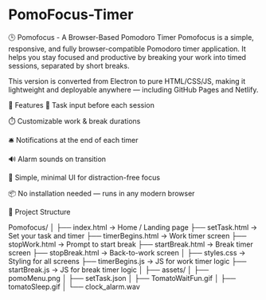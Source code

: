 # PomoFocus-Timer

🕒 Pomofocus - A Browser-Based Pomodoro Timer
Pomofocus is a simple, responsive, and fully browser-compatible Pomodoro timer application. It helps you stay focused and productive by breaking your work into timed sessions, separated by short breaks.

This version is converted from Electron to pure HTML/CSS/JS, making it lightweight and deployable anywhere — including GitHub Pages and Netlify.

🚀 Features
🧠 Task input before each session

⏱️ Customizable work & break durations

🛎️ Notifications at the end of each timer

🔊 Alarm sounds on transition

🧘 Simple, minimal UI for distraction-free focus

📦 No installation needed — runs in any modern browser



📁 Project Structure

Pomofocus/
│
├── index.html             → Home / Landing page
├── setTask.html           → Set your task and timer
├── timerBegins.html       → Work timer screen
├── stopWork.html          → Prompt to start break
├── startBreak.html        → Break timer screen
├── stopBreak.html         → Back-to-work screen
│
├── styles.css             → Styling for all screens
├── timerBegins.js         → JS for work timer logic
├── startBreak.js          → JS for break timer logic
│
├── assets/
│   ├── pomoMenu.png
│   ├── setTask.json
│   ├── TomatoWaitFun.gif
│   ├── tomatoSleep.gif
│   └── clock_alarm.wav
